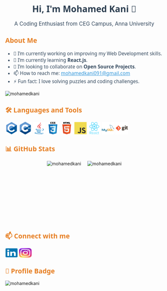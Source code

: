 <h1 align="center" style="font-family: 'Segoe UI', Tahoma, Geneva, Verdana, sans-serif; color: #2c3e50;">Hi, I'm Mohamed Kani 👋</h1>

<p align="center" style="font-size: 1.2em; color: #34495e;">A Coding Enthusiast from CEG Campus, Anna University</p>

<h2 align="left" style="color: #e67e22; font-family: 'Segoe UI', Tahoma, Geneva, Verdana, sans-serif;">About Me</h2>
<ul style="color: #34495e; font-size: 1.1em; font-family: 'Segoe UI', Tahoma, Geneva, Verdana, sans-serif;">
  <li>🔭 I’m currently working on improving my Web Development skills.</li>
  <li>🌱 I’m currently learning <strong>React.js</strong>.</li>
  <li>👯 I’m looking to collaborate on <strong>Open Source Projects</strong>.</li>
  <li>📫 How to reach me: <a href="mailto:mohamedkani091@gmail.com" style="color: #3498db;">mohamedkani091@gmail.com</a></li>
  <li>⚡ Fun fact: I love solving puzzles and coding challenges.</li>
</ul>

<p align="left"> 
  <img src="https://komarev.com/ghpvc/?username=mohamed-kani&label=Profile%20views&color=0e75b6&style=flat" alt="mohamedkani" /> 
</p>

<h2 align="left" style="color: #e67e22; font-family: 'Segoe UI', Tahoma, Geneva, Verdana, sans-serif;">🛠️ Languages and Tools</h2>
<p align="left">
  <img src="https://raw.githubusercontent.com/devicons/devicon/master/icons/c/c-original.svg" alt="C" width="40" height="40"/>
  <img src="https://raw.githubusercontent.com/devicons/devicon/master/icons/cplusplus/cplusplus-original.svg" alt="C++" width="40" height="40"/>
  <img src="https://raw.githubusercontent.com/devicons/devicon/master/icons/java/java-original.svg" alt="Java" width="40" height="40"/>
  <img src="https://raw.githubusercontent.com/devicons/devicon/master/icons/css3/css3-original-wordmark.svg" alt="CSS3" width="40" height="40"/>
  <img src="https://raw.githubusercontent.com/devicons/devicon/master/icons/html5/html5-original-wordmark.svg" alt="HTML5" width="40" height="40"/>
  <img src="https://raw.githubusercontent.com/devicons/devicon/master/icons/javascript/javascript-original.svg" alt="JavaScript" width="40" height="40"/>
  <img src="https://raw.githubusercontent.com/devicons/devicon/master/icons/react/react-original-wordmark.svg" alt="React" width="40" height="40"/>
  <img src="https://raw.githubusercontent.com/devicons/devicon/master/icons/mysql/mysql-original-wordmark.svg" alt="MySQL" width="40" height="40"/>
  <img src="https://raw.githubusercontent.com/devicons/devicon/master/icons/git/git-original-wordmark.svg" alt="Git" width="40" height="40"/>
</p>

<h2 align="left" style="color: #e67e22; font-family: 'Segoe UI', Tahoma, Geneva, Verdana, sans-serif;">📊 GitHub Stats</h2>
<div align="center" style="display: flex; justify-content: center; gap: 20px;">
  <img height="180em" src="https://github-readme-stats.vercel.app/api/top-langs/?username=mohamed-kani&layout=compact&theme=gruvbox&bg_color=30,0c0c6d,040451&title_color=ffffff&text_color=ffffff&icon_color=ffffff" alt="mohamedkani" />
  <img height="180em" src="https://github-readme-streak-stats.herokuapp.com/?user=mohamed-kani&theme=gruvbox&background=30,0c0c6d,040451&stroke=ffffff&ring=ffffff&fire=ffffff&currStreakNum=ffffff&sideNums=ffffff&currStreakLabel=ffffff&sideLabels=ffffff&dates=ffffff" alt="mohamedkani" />
</div>
<br>

<h2 align="left" style="color: #e67e22; font-family: 'Segoe UI', Tahoma, Geneva, Verdana, sans-serif;">📫 Connect with me</h2>
<p align="left">
  <a href="https://www.linkedin.com/in/mohamed-kani-p-k" target="_blank"><img align="center" src="https://raw.githubusercontent.com/devicons/devicon/master/icons/linkedin/linkedin-original.svg" alt="mohamedkani" height="30" width="40" /></a>
  <a href="https://www.instagram.com/mohd_.kani?igsh=MWhjMW9vdXdlNDI5aA==" target="_blank"><img align="center" src="https://raw.githubusercontent.com/wle8300/instagram-logo/874dffb6fe7e064ae524959b47dae15d6ffcf224/logo.svg" alt="mohamedkani" height="30" width="40" /></a>
</p>

<h2 align="left" style="color: #e67e22; font-family: 'Segoe UI', Tahoma, Geneva, Verdana, sans-serif;">💬 Profile Badge</h2>
<p align="left"> 
  <img src="https://komarev.com/ghpvc/?username=mohamed-kani&label=Profile%20views&color=0e75b6&style=flat" alt="mohamedkani" /> 
</p>
